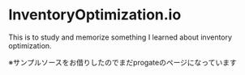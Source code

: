 # InventoryOptimization.io
This is to study and memorize something I learned about inventory optimization.

※サンプルソースをお借りしたのでまだprogateのページになっています
